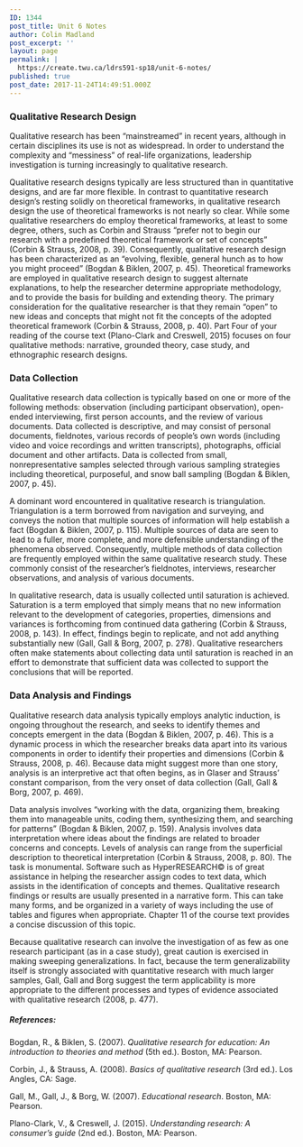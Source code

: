 ```yaml
---
ID: 1344
post_title: Unit 6 Notes
author: Colin Madland
post_excerpt: ''
layout: page
permalink: |
  https://create.twu.ca/ldrs591-sp18/unit-6-notes/
published: true
post_date: 2017-11-24T14:49:51.000Z
---
```


### Qualitative Research Design

Qualitative research has been “mainstreamed” in recent years, although in certain disciplines its use is not as widespread.  In order to understand the complexity and “messiness” of real-life organizations, leadership investigation is turning increasingly to qualitative research.

Qualitative research designs typically are less structured than in quantitative designs, and are far more flexible.  In contrast to quantitative research design’s resting solidly on theoretical frameworks, in qualitative research design the use of theoretical frameworks is not nearly so clear.  While some qualitative researchers do employ theoretical frameworks, at least to some degree, others, such as Corbin and Strauss “prefer not to begin our research with a predefined theoretical framework or set of concepts” \(Corbin & Strauss, 2008, p. 39\).  Consequently, qualitative research design has been characterized as an “evolving, flexible, general hunch as to how you might proceed” \(Bogdan & Biklen, 2007, p. 45\).  Theoretical frameworks are employed in qualitative research design to suggest alternate explanations, to help the researcher determine appropriate methodology, and to provide the basis for building and extending theory.  The primary consideration for the qualitative researcher is that they remain “open” to new ideas and concepts that might not fit the concepts of the adopted theoretical framework \(Corbin & Strauss, 2008, p. 40\).  Part Four of your reading of the course text \(Plano-Clark and Creswell, 2015\) focuses on four qualitative methods:  narrative, grounded theory, case study, and ethnographic research designs.

### Data Collection

Qualitative research data collection is typically based on one or more of the following methods:  observation \(including participant observation\), open-ended interviewing, first person accounts, and the review of various documents.  Data collected is descriptive, and may consist of personal documents, fieldnotes, various records of people’s own words \(including video and voice recordings and written transcripts\), photographs, official document and other artifacts.  Data is collected from small, nonrepresentative samples selected through various sampling strategies including theoretical, purposeful, and snow ball sampling \(Bogdan & Biklen, 2007, p. 45\).

A dominant word encountered in qualitative research is triangulation.  Triangulation is a term borrowed from navigation and surveying, and conveys the notion that multiple sources of information will help establish a fact \(Bogdan & Biklen, 2007, p. 115\).  Multiple sources of data are seen to lead to a fuller, more complete, and more defensible understanding of the phenomena observed.  Consequently, multiple methods of data collection are frequently employed within the same qualitative research study.  These commonly consist of the researcher’s fieldnotes, interviews, researcher observations, and analysis of various documents.

In qualitative research, data is usually collected until saturation is achieved.  Saturation is a term employed that simply means that no new information relevant to the development of categories, properties, dimensions and variances is forthcoming from continued data gathering \(Corbin & Strauss, 2008, p. 143\).  In effect, findings begin to replicate, and not add anything substantially new \(Gall, Gall & Borg, 2007, p. 278\).  Qualitative researchers often make statements about collecting data until saturation is reached in an effort to demonstrate that sufficient data was collected to support the conclusions that will be reported.

### Data Analysis and Findings

Qualitative research data analysis typically employs analytic induction, is ongoing throughout the research, and seeks to identify themes and concepts emergent in the data \(Bogdan & Biklen, 2007, p. 46\).  This is a dynamic process in which the researcher breaks data apart into its various components in order to identify their properties and dimensions \(Corbin & Strauss, 2008, p. 46\).   Because data might suggest more than one story, analysis is an interpretive act that often begins, as in Glaser and Strauss’ constant comparison, from the very onset of data collection \(Gall, Gall & Borg, 2007, p. 469\).

Data analysis involves “working with the data, organizing them, breaking them into manageable units, coding them, synthesizing them, and searching for patterns” \(Bogdan & Biklen, 2007, p. 159\).  Analysis involves data interpretation where ideas about the findings are related to broader concerns and concepts.  Levels of analysis can range from the superficial description to theoretical interpretation \(Corbin & Strauss, 2008, p. 80\).  The task is monumental.  Software such as HyperRESEARCH© is of great assistance in helping the researcher assign codes to text data, which assists in the identification of concepts and themes.  Qualitative research findings or results are usually presented in a narrative form.  This can take many forms, and be organized in a variety of ways including the use of tables and figures when appropriate.  Chapter 11 of the course text provides a concise discussion of this topic.

Because qualitative research can involve the investigation of as few as one research participant \(as in a case study\), great caution is exercised in making sweeping generalizations.  In fact, because the term generalizability itself is strongly associated with quantitative research with much larger samples, Gall, Gall and Borg suggest the term applicability is more appropriate to the different processes and types of evidence associated with qualitative research \(2008, p. 477\).

##### References:

Bogdan, R., & Biklen, S. \(2007\). _Qualitative research for education: An introduction to theories and method_ \(5th ed.\).  Boston, MA:  Pearson.

Corbin, J., & Strauss, A. \(2008\). _Basics of qualitative research_ \(3rd ed.\). Los Angles, CA: Sage.

Gall, M., Gall, J., & Borg, W.  \(2007\). _Educational research_. Boston, MA:  Pearson.

Plano-Clark, V., & Creswell, J. \(2015\). _Understanding research: A consumer’s guide_ \(2nd ed.\). Boston, MA: Pearson.

